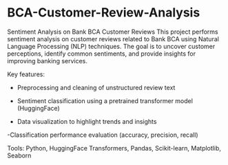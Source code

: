 # BCA-Customer-Review-Analysis


Sentiment Analysis on Bank BCA Customer Reviews
This project performs sentiment analysis on customer reviews related to Bank BCA using Natural Language Processing (NLP) techniques. The goal is to uncover customer perceptions, identify common sentiments, and provide insights for improving banking services.

Key features:

- Preprocessing and cleaning of unstructured review text

- Sentiment classification using a pretrained transformer model (HuggingFace)

- Data visualization to highlight trends and insights

-Classification performance evaluation (accuracy, precision, recall)

Tools: Python, HuggingFace Transformers, Pandas, Scikit-learn, Matplotlib, Seaborn
